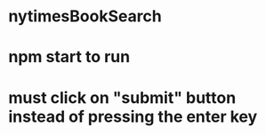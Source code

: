 # nytimesBookSearch
# npm start to run
# must click on "submit" button instead of pressing the enter key